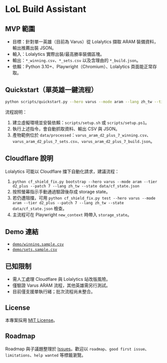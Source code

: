 # LoL Build Assistant

## MVP 範圍
- 目標：針對單一英雄（目前為 Varus）從 Lolalytics 擷取 ARAM 裝備資料，輸出推薦出裝 JSON。
- 輸入：Lolalytics 實際出裝/最高勝率裝備區塊。
- 輸出：`*_winning.csv`、`*_sets.csv` 以及含理由的 `*_build.json`。
- 依賴：Python 3.10+、Playwright（Chromium）、Lolalytics 頁面能正常存取。

## Quickstart（單英雄一鍵流程）
```bash
python scripts/quickstart.py --hero varus --mode aram --lang zh_tw --tier d2_plus --patch 7 --out data/processed
```
流程說明：
1. 建立虛擬環境並安裝依賴：`scripts/setup.sh` 或 `scripts/setup.ps1`。
2. 執行上述指令，會自動抓取資料、輸出 CSV 與 JSON。
3. 產物範例位於 `data/processed`：`varus_aram_d2_plus_7_winning.csv`、`varus_aram_d2_plus_7_sets.csv`、`varus_aram_d2_plus_7_build.json`。

## Cloudflare 說明
Lolalytics 可能以 Cloudflare 擋下自動化請求，建議流程：
1. `python cf_shield_fix.py bootstrap --hero varus --mode aram --tier d2_plus --patch 7 --lang zh_tw --state data/cf_state.json`
2. 按照螢幕指示手動通過驗證後存成 storage state。
3. 若仍遭阻擋，可用 `python cf_shield_fix.py test --hero varus --mode aram --tier d2_plus --patch 7 --lang zh_tw --state data/cf_state.json` 檢查。
4. 主流程可在 Playwright `new_context` 時帶入 `storage_state`。

## Demo 連結
- [`demo/winning.sample.csv`](demo/winning.sample.csv)
- [`demo/sets.sample.csv`](demo/sets.sample.csv)

## 已知限制
- 需人工處理 Cloudflare 與 Lolalytics 站改版風險。
- 僅驗證 Varus ARAM 流程，其他英雄需另行測試。
- 目前僅支援單執行緒；批次流程尚未整合。

## License
本專案採用 [MIT License](LICENSE)。

## Roadmap
Roadmap 與子議題整理於 [Issues](../../issues)。歡迎以 `roadmap`、`good first issue`、`limitations`、`help wanted` 等標籤瀏覽。
